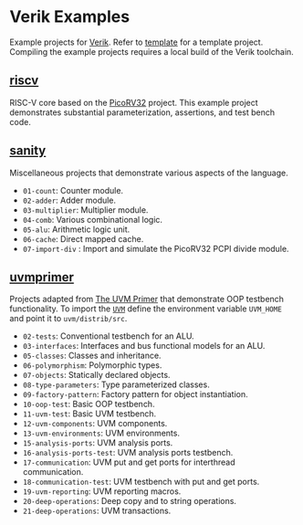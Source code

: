 # Verik Examples

Example projects for [Verik](https://github.com/frwang96/verik). Refer to
[template](https://github.com/frwang96/verik-template) for a template project.
Compiling the example projects requires a local build of the Verik toolchain.

<!--- examples --->

## [riscv](https://github.com/frwang96/verik-examples/tree/main/riscv)

RISC-V core based on the [PicoRV32](https://github.com/YosysHQ/picorv32) project.
This example project demonstrates substantial parameterization, assertions, and test bench code.

## [sanity](https://github.com/frwang96/verik-examples/tree/main/sanity)

Miscellaneous projects that demonstrate various aspects of the language.

- `01-count`: Counter module.
- `02-adder`: Adder module.
- `03-multiplier`: Multiplier module.
- `04-comb`: Various combinational logic.
- `05-alu`: Arithmetic logic unit.
- `06-cache`: Direct mapped cache.
- `07-import-div` : Import and simulate the PicoRV32 PCPI divide module.

## [uvmprimer](https://github.com/frwang96/verik-examples/tree/main/uvmprimer)

Projects adapted from [The UVM Primer](https://sites.google.com/view/uvmprimer-com/home) that demonstrate OOP testbench
functionality.
To import the [`UVM`](https://github.com/accellera/uvm) define the environment variable `UVM_HOME` and point it to
`uvm/distrib/src`.

- `02-tests`: Conventional testbench for an ALU.
- `03-interfaces`: Interfaces and bus functional models for an ALU.
- `05-classes`: Classes and inheritance.
- `06-polymorphism`: Polymorphic types.
- `07-objects`: Statically declared objects.
- `08-type-parameters`: Type parameterized classes.
- `09-factory-pattern`: Factory pattern for object instantiation.
- `10-oop-test`: Basic OOP testbench.
- `11-uvm-test`: Basic UVM testbench.
- `12-uvm-components`: UVM components.
- `13-uvm-environments`: UVM environments.
- `15-analysis-ports`: UVM analysis ports.
- `16-analysis-ports-test`: UVM analysis ports testbench.
- `17-communication`: UVM put and get ports for interthread communication.
- `18-communication-test`: UVM testbench with put and get ports.
- `19-uvm-reporting`: UVM reporting macros.
- `20-deep-operations`: Deep copy and to string operations.
- `21-deep-operations`: UVM transactions.
